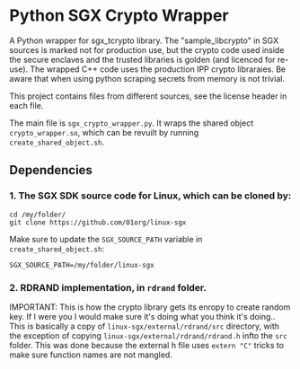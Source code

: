 # Python SGX Crypto Wrapper 

A Python wrapper for sgx_tcrypto library. The "sample_libcrypto" in SGX sources is marked not for production use, but the crypto code used inside the secure enclaves and the trusted libraries is golden (and licenced for re-use). The wrapped C++ code uses the production IPP crypto libraraies. Be aware that when using python scraping secrets from memory is not trivial.

This project contains files from different sources, see the license header in each file. 

The main file is `sgx_crypto_wrapper.py`. It wraps the shared object `crypto_wrapper.so`, which can be revuilt by running `create_shared_object.sh`.

## Dependencies
### 1. The SGX SDK source code for Linux, which can be cloned by:
```
cd /my/folder/
git clone https://github.com/01org/linux-sgx
```
Make sure to update the `SGX_SOURCE_PATH` variable in `create_shared_object.sh`:
```
SGX_SOURCE_PATH=/my/folder/linux-sgx
```

### 2. RDRAND implementation, in `rdrand` folder. 
IMPORTANT: This is how the crypto library gets its enropy to create random key. If I were you I would make sure it's doing what you think it's doing..
This is basically a copy of `linux-sgx/external/rdrand/src` directory, with the exception of copying `linux-sgx/external/rdrand/rdrand.h` infto the `src` folder. This was done because the external h file uses `extern "C"` tricks to make sure function names are not mangled. 


